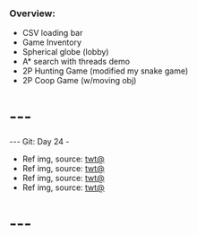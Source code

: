 ### Overview:

- CSV loading bar
- Game Inventory
- Spherical globe (lobby)
- A* search with threads demo
- 2P Hunting Game (modified my snake game)
- 2P Coop Game (w/moving obj)
  
# ---

--- Git: Day 24 -

- Ref img, source: [twt@](https://www.youtube.com/watch?v=QIMihDOXMpY)
- Ref img, source: [twt@](https://x.com/naiivememe/status/1808071867468800483)
- Ref img, source: [twt@](https://x.com/jenniepics/status/1808086960428441851)
- Ref img, source: [twt@](https://www.youtube.com/watch?v=X4Ot3xzWLMY)

# ---
